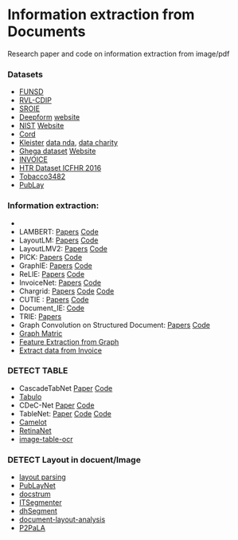 # Information extraction from Documents
Research paper and code on information extraction from image/pdf

### Datasets
 * [FUNSD](https://guillaumejaume.github.io/FUNSD/)
 * [RVL-CDIP](https://www.cs.cmu.edu/~aharley/rvl-cdip/)
 * [SROIE](https://rrc.cvc.uab.es/#)
 * [Deepform](https://github.com/jstray/deepform) [website](https://wandb.ai/deepform/political-ad-extraction/benchmark)
 * [NIST](https://s3.amazonaws.com/nist-srd/SD2/users_guide_sd2.pdf) [Website](https://www.nist.gov/srd/nist-special-database-2)
 * [Cord](https://github.com/clovaai/cord)
 * [Kleister](https://arxiv.org/abs/2003.02356) [data nda](https://github.com/applicaai/kleister-nda), [data charity](https://github.com/applicaai/kleister-charity)
 * [Ghega dataset](https://arxiv.org/abs/1906.02427) [Website](https://machinelearning.inginf.units.it/data-and-tools/ghega-dataset)
 * [INVOICE](https://drive.google.com/drive/folders/1FsV9TFw31m-RZ544ZY0MWIzEG8dtR7mK) 
 * [HTR Dataset ICFHR 2016](https://zenodo.org/record/1297399#.X0zmA9P7TUI)
 * [Tobacco3482](https://lampsrv02.umiacs.umd.edu/projdb/project.php?id=72)
 * [PubLay](https://github.com/ibm-aur-nlp/PubLayNet)
 
### Information extraction:
* [VILA]: [Code](https://github.com/allenai/VILA)
* LAMBERT:  [Papers](https://arxiv.org/pdf/2002.08087.pdf)  [Code](https://github.com/applicaai/lambert)
 * LayoutLM:  [Papers](https://arxiv.org/pdf/1912.13318.pdf)  [Code](https://github.com/microsoft/unilm/tree/master/layoutlm)
 * LayoutLMV2:  [Papers](https://arxiv.org/pdf/2012.14740v1.pdf)  [Code](https://github.com/microsoft/unilm/tree/master/layoutlmv2)
 * PICK: [Papers](https://arxiv.org/pdf/2004.07464v3.pdf)  [Code](https://github.com/wenwenyu/PICK-pytorch)
 * GraphIE: [Papers](https://arxiv.org/abs/1810.13083)  [Code](https://github.com/thomas0809/GraphIE)
 * ReLIE: [Papers](https://www.aclweb.org/anthology/2020.acl-main.580/)  [Code](https://github.com/Praneet9/Representation-Learning-for-Information-Extraction)
 * InvoiceNet: [Papers](https://arxiv.org/pdf/1812.07248.pdf)  [Code](https://github.com/naiveHobo/InvoiceNet)
 * Chargrid: [Papers](https://arxiv.org/pdf/1809.08799v1.pdf)  [Code](https://github.com/sciencefictionlab/chargrid-pytorch) [Code](https://github.com/thanhhau097/chargrid2d)
 * CUTIE : [Papers](https://arxiv.org/pdf/1903.12363v4.pdf)  [Code](https://github.com/vsymbol/CUTIE)
 * Document_IE: [Code](https://github.com/lulia0228/Document_IE)
 * TRIE: [Papers](https://arxiv.org/pdf/2005.13118v2.pdf)
 * Graph Convolution on Structured Document: [Papers](https://nanonets.com/blog/information-extraction-graph-convolutional-networks/)  [Code](https://github.com/dhavalpotdar/Graph-Convolution-on-Structured-Documents)
 * [Graph Matric](https://colab.research.google.com/drive/1CjicFAgc1PtSYBmQKt3OccsOHyf0a5MU#scrollTo=C_Lkp4sqeg8T)
 * [Feature Extraction from Graph](https://colab.research.google.com/drive/1ZkS9YkFgWMR39e9yf5BxcyqPQR4T_hZ1#scrollTo=C_Lkp4sqeg8T)
 * [Extract data from Invoice](https://medium.com/@vigneshgig/how-to-extract-the-structure-of-invoice-data-using-tensorflow-api-faster-crnn-object-detection-8aa15c12bb46)
  
 ### DETECT TABLE
 * CascadeTabNet [Paper](https://arxiv.org/ftp/arxiv/papers/2004/2004.12629.pdf) [Code](https://github.com/DevashishPrasad/CascadeTabNet)
 * [Tabulo ](https://github.com/interviewBubble/Tabulo)
 * CDeC-Net [Paper](https://arxiv.org/pdf/2008.10831v1.pdf)  [Code](https://github.com/mdv3101/CDeCNet)
* TableNet: [Paper](https://arxiv.org/pdf/2001.01469.pdf)  [Code](https://github.com/tomassosorio/OCR_tablenet) [Code](https://github.com/jainammm/TableNet)
* [Camelot](https://github.com/atlanhq/camelot)
* [RetinaNet](https://medium.com/@djajafer/pdf-table-extraction-with-keras-retinanet-173a13371e89)
* [image-table-ocr](https://github.com/eihli/image-table-ocr#orgb3d60f1)


### DETECT Layout in docuent/Image

* [layout parsing](https://github.com/Layout-Parser/layout-parser)
* [PubLayNet](https://github.com/phamquiluan/PubLayNet)
* [docstrum](https://github.com/chulwoopack/docstrum)
* [ITSegmenter](https://github.com/JFBarryLi/ITSegmenter)
* [dhSegment](https://github.com/dhlab-epfl/dhSegment)
* [document-layout-analysis](https://github.com/rbaguila/document-layout-analysis)
* [P2PaLA](https://github.com/lquirosd/P2PaLA)

